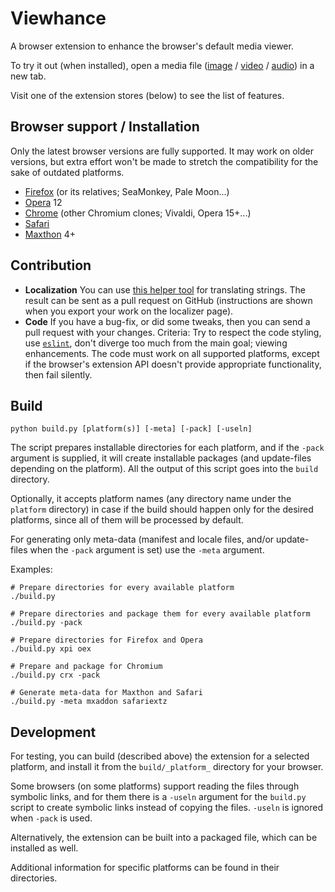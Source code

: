 # Viewhance #

A browser extension to enhance the browser's default media viewer.

To try it out (when installed), open a media file ([image](http://upload.wikimedia.org/wikipedia/commons/e/ec/StLouisArchMultExpToneMapped.jpg) / [video](http://upload.wikimedia.org/wikipedia/commons/5/5f/Hdr_time_lapse_montage.ogg) / [audio](http://upload.wikimedia.org/wikipedia/en/3/3d/Sample_of_Daft_Punk's_Da_Funk.ogg)) in a new tab.

Visit one of the extension stores (below) to see the list of features.

## Browser support / Installation ##
Only the latest browser versions are fully supported. It may work on older versions, but extra effort won't be made to stretch the compatibility for the sake of outdated platforms.

- [Firefox](https://addons.mozilla.org/addon/viewhance/) (or its relatives; SeaMonkey, Pale Moon...)
- [Opera](https://tiny.cc/Viewhance-oex) 12
- [Chrome](https://chrome.google.com/webstore/detail/impppjchnpfgknmbaaghfeopcgfoilac) (other Chromium clones; Vivaldi, Opera 15+...)
- [Safari](https://tiny.cc/Viewhance-safariextz)
- [Maxthon](http://extension.maxthon.com/detail/index.php?view_id=2527) 4+

## Contribution ##
- **Localization** You can use [this helper tool](https://rawgit.com/Deathamns/Viewhance/master/l10n/localizer.html) for translating strings. The result can be sent as a pull request on GitHub (instructions are shown when you export your work on the localizer page).
- **Code** If you have a bug-fix, or did some tweaks, then you can send a pull request with your changes. Criteria: Try to respect the code styling, use [`eslint`](http://eslint.org/), don't diverge too much from the main goal; viewing enhancements.
The code must work on all supported platforms, except if the browser's extension API doesn't provide appropriate functionality, then fail silently.

## Build ##
```
python build.py [platform(s)] [-meta] [-pack] [-useln]
```

The script prepares installable directories for each platform, and if the `-pack` argument is supplied, it will create installable packages (and update-files depending on the platform). All the output of this script goes into the `build` directory.

Optionally, it accepts platform names (any directory name under the `platform` directory) in case if the build should happen only for the desired platforms, since all of them will be processed by default.

For generating only meta-data (manifest and locale files, and/or update-files when the `-pack` argument is set) use the `-meta` argument.

Examples:
```
# Prepare directories for every available platform
./build.py

# Prepare directories and package them for every available platform
./build.py -pack

# Prepare directories for Firefox and Opera
./build.py xpi oex

# Prepare and package for Chromium
./build.py crx -pack

# Generate meta-data for Maxthon and Safari
./build.py -meta mxaddon safariextz
```

## Development ##
For testing, you can build (described above) the extension for a selected platform, and install it from the `build/_platform_` directory for your browser.

Some browsers (on some platforms) support reading the files through symbolic links, and for them there is a `-useln` argument for the `build.py` script to create symbolic links instead of copying the files. `-useln` is ignored when `-pack` is used.

Alternatively, the extension can be built into a packaged file, which can be installed as well.

Additional information for specific platforms can be found in their directories.
